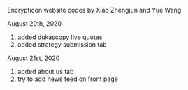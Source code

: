 Encrypticon website codes by Xiao Zhengjun and Yue Wang

August 20th, 2020
1) added dukascopy live quotes 
2) added strategy submission tab 


August 21st, 2020
1) added about us tab
2) try to add news feed on front page
